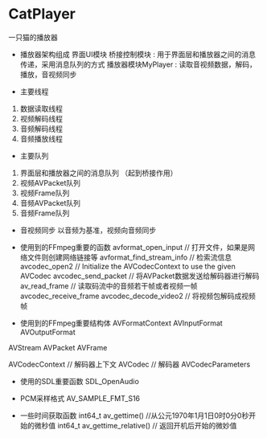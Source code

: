 # CatPlayer
一只猫的播放器

* 播放器架构组成
界面UI模块
桥接控制模块 : 用于界面层和播放器之间的消息传递，采用消息队列的方式
播放器模块MyPlayer : 读取音视频数据，解码，播放，音视频同步

* 主要线程
1. 数据读取线程
2. 视频解码线程
3. 音频解码线程
4. 音频播放线程

* 主要队列
1. 界面层和播放器之间的消息队列 （起到桥接作用）
2. 视频AVPacket队列
3. 视频Frame队列
4. 音频AVPacket队列
5. 音频Frame队列

* 音视频同步
以音频为基准，视频向音频同步

* 使用到的FFmpeg重要的函数
avformat_open_input        // 打开文件，如果是网络文件则创建网络链接等
avformat_find_stream_info  // 检索流信息
avcodec_open2              // Initialize the AVCodecContext to use the given AVCodec 
avcodec_send_packet        // 将AVPacket数据发送给解码器进行解码
av_read_frame              // 读取码流中的音频若干帧或者视频一帧
avcodec_receive_frame
avcodec_decode_video2      // 将视频包解码成视频帧

* 使用到的FFmpeg重要结构体
AVFormatContext
AVInputFormat
AVOutputFormat 

AVStream
AVPacket
AVFrame

AVCodecContext       // 解码器上下文
AVCodec              // 解码器
AVCodecParameters

* 使用的SDL重要函数
SDL_OpenAudio

* PCM采样格式
AV_SAMPLE_FMT_S16

* 一些时间获取函数
int64_t av_gettime()           //从公元1970年1月1日0时0分0秒开始的微秒值
int64_t av_gettime_relative()  // 返回开机后开始的微妙值



